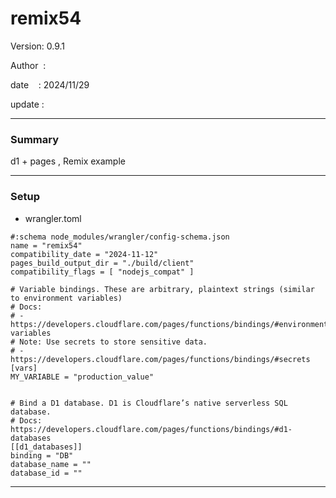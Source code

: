 # remix54

 Version: 0.9.1

 Author  :

 date    : 2024/11/29 

 update  : 

***
### Summary

d1 + pages , Remix example

***
### Setup
* wrangler.toml

```
#:schema node_modules/wrangler/config-schema.json
name = "remix54"
compatibility_date = "2024-11-12"
pages_build_output_dir = "./build/client"
compatibility_flags = [ "nodejs_compat" ]

# Variable bindings. These are arbitrary, plaintext strings (similar to environment variables)
# Docs:
# - https://developers.cloudflare.com/pages/functions/bindings/#environment-variables
# Note: Use secrets to store sensitive data.
# - https://developers.cloudflare.com/pages/functions/bindings/#secrets
[vars]
MY_VARIABLE = "production_value"


# Bind a D1 database. D1 is Cloudflare’s native serverless SQL database.
# Docs: https://developers.cloudflare.com/pages/functions/bindings/#d1-databases
[[d1_databases]]
binding = "DB"
database_name = ""
database_id = ""

```
***
